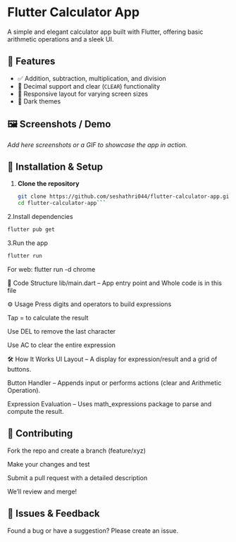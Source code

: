 # Flutter Calculator App

A simple and elegant calculator app built with Flutter, offering basic arithmetic operations and a sleek UI.

## 🎯 Features
- ✅ Addition, subtraction, multiplication, and division  
- 🟰 Decimal support and clear (`CLEAR`) functionality  
- 📐 Responsive layout for varying screen sizes  
- 🎨 Dark themes 

## 🖼️ Screenshots / Demo
_Add here screenshots or a GIF to showcase the app in action._

## 🚀 Installation & Setup

1. **Clone the repository**  
   ```bash
   git clone https://github.com/seshathri044/flutter-calculator-app.git
   cd flutter-calculator-app```
2.Install dependencies
 ```bash
flutter pub get
```
3.Run the app
 ```bash
flutter run
```
For web: flutter run -d chrome

🧩 Code Structure
lib/main.dart – App entry point and Whole code is in this file

⚙️ Usage
Press digits and operators to build expressions

Tap = to calculate the result

Use DEL to remove the last character

Use AC to clear the entire expression

🛠️ How It Works
UI Layout – A display for expression/result and a grid of buttons.

Button Handler – Appends input or performs actions (clear and Arithmetic Operation).

Expression Evaluation – Uses math_expressions package to parse and compute the result.

## 🤝 Contributing
Fork the repo and create a branch (feature/xyz)

Make your changes and test

Submit a pull request with a detailed description

We’ll review and merge!

## 🐞 Issues & Feedback
Found a bug or have a suggestion? Please create an issue.
